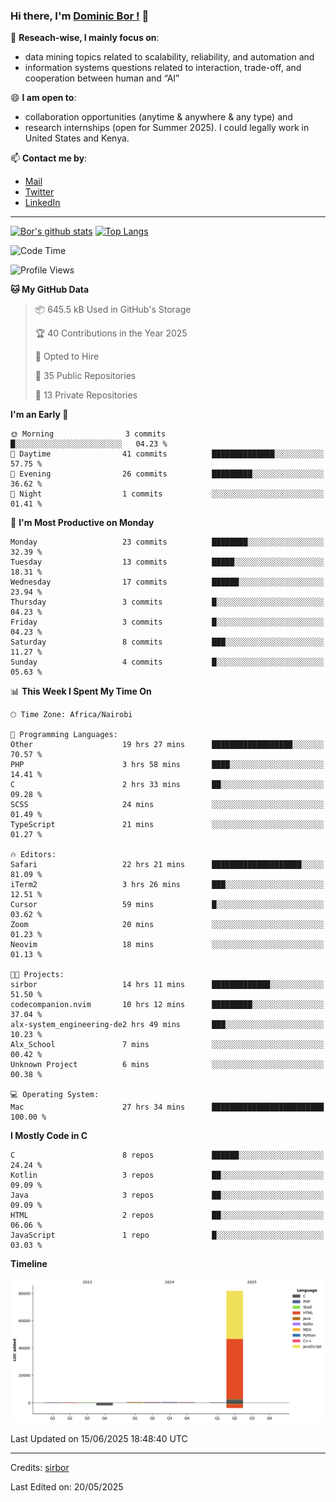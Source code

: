 ### Hi there, I'm [Dominic Bor !](https://www.dominicbor.me/) 👋

🔭 **Reseach-wise, I mainly focus on**:

- data mining topics related to scalability, reliability, and automation and
- information systems questions related to interaction, trade-off, and cooperation between human and “AI”

😄 **I am open to**:

- collaboration opportunities (anytime & anywhere & any type) and
- research internships (open for Summer 2025). I could legally work in United States and Kenya.

📫 **Contact me by**:

- [Mail](mailto:dominicbor@icloud.com)
- [Twitter](https://twitter.com/Kd_Bpr)
- [LinkedIn](https://www.linkedin.com/in/sirbor/)

---

[![Bor's github stats](https://github-readme-stats.vercel.app/api?username=sirbor&theme=material-palenight&count_private=true&hide=contribs)](https://github.com/anuraghazra/github-readme-stats)
[![Top Langs](https://github-readme-stats.vercel.app/api/top-langs/?username=sirbor&theme=material-palenight&hide=Jupyter&layout=compact)](https://github.com/anuraghazra/github-readme-stats)

<!--START_SECTION:waka-->
![Code Time](http://img.shields.io/badge/Code%20Time-878%20hrs%2037%20mins-blue)

![Profile Views](http://img.shields.io/badge/Profile%20Views-3-blue)

**🐱 My GitHub Data** 

> 📦 645.5 kB Used in GitHub's Storage 
 > 
> 🏆 40 Contributions in the Year 2025
 > 
> 💼 Opted to Hire
 > 
> 📜 35 Public Repositories 
 > 
> 🔑 13 Private Repositories 
 > 
**I'm an Early 🐤** 

```text
🌞 Morning                3 commits           █░░░░░░░░░░░░░░░░░░░░░░░░   04.23 % 
🌆 Daytime                41 commits          ██████████████░░░░░░░░░░░   57.75 % 
🌃 Evening                26 commits          █████████░░░░░░░░░░░░░░░░   36.62 % 
🌙 Night                  1 commits           ░░░░░░░░░░░░░░░░░░░░░░░░░   01.41 % 
```
📅 **I'm Most Productive on Monday** 

```text
Monday                   23 commits          ████████░░░░░░░░░░░░░░░░░   32.39 % 
Tuesday                  13 commits          █████░░░░░░░░░░░░░░░░░░░░   18.31 % 
Wednesday                17 commits          ██████░░░░░░░░░░░░░░░░░░░   23.94 % 
Thursday                 3 commits           █░░░░░░░░░░░░░░░░░░░░░░░░   04.23 % 
Friday                   3 commits           █░░░░░░░░░░░░░░░░░░░░░░░░   04.23 % 
Saturday                 8 commits           ███░░░░░░░░░░░░░░░░░░░░░░   11.27 % 
Sunday                   4 commits           █░░░░░░░░░░░░░░░░░░░░░░░░   05.63 % 
```


📊 **This Week I Spent My Time On** 

```text
🕑︎ Time Zone: Africa/Nairobi

💬 Programming Languages: 
Other                    19 hrs 27 mins      ██████████████████░░░░░░░   70.57 % 
PHP                      3 hrs 58 mins       ████░░░░░░░░░░░░░░░░░░░░░   14.41 % 
C                        2 hrs 33 mins       ██░░░░░░░░░░░░░░░░░░░░░░░   09.28 % 
SCSS                     24 mins             ░░░░░░░░░░░░░░░░░░░░░░░░░   01.49 % 
TypeScript               21 mins             ░░░░░░░░░░░░░░░░░░░░░░░░░   01.27 % 

🔥 Editors: 
Safari                   22 hrs 21 mins      ████████████████████░░░░░   81.09 % 
iTerm2                   3 hrs 26 mins       ███░░░░░░░░░░░░░░░░░░░░░░   12.51 % 
Cursor                   59 mins             █░░░░░░░░░░░░░░░░░░░░░░░░   03.62 % 
Zoom                     20 mins             ░░░░░░░░░░░░░░░░░░░░░░░░░   01.23 % 
Neovim                   18 mins             ░░░░░░░░░░░░░░░░░░░░░░░░░   01.13 % 

🐱‍💻 Projects: 
sirbor                   14 hrs 11 mins      █████████████░░░░░░░░░░░░   51.50 % 
codecompanion.nvim       10 hrs 12 mins      █████████░░░░░░░░░░░░░░░░   37.04 % 
alx-system_engineering-de2 hrs 49 mins       ███░░░░░░░░░░░░░░░░░░░░░░   10.23 % 
Alx_School               7 mins              ░░░░░░░░░░░░░░░░░░░░░░░░░   00.42 % 
Unknown Project          6 mins              ░░░░░░░░░░░░░░░░░░░░░░░░░   00.38 % 

💻 Operating System: 
Mac                      27 hrs 34 mins      █████████████████████████   100.00 % 
```

**I Mostly Code in C** 

```text
C                        8 repos             ██████░░░░░░░░░░░░░░░░░░░   24.24 % 
Kotlin                   3 repos             ██░░░░░░░░░░░░░░░░░░░░░░░   09.09 % 
Java                     3 repos             ██░░░░░░░░░░░░░░░░░░░░░░░   09.09 % 
HTML                     2 repos             ██░░░░░░░░░░░░░░░░░░░░░░░   06.06 % 
JavaScript               1 repo              █░░░░░░░░░░░░░░░░░░░░░░░░   03.03 % 
```



**Timeline**

![Lines of Code chart](https://raw.githubusercontent.com/sirbor/sirbor/main/assets/bar_graph.png)


 Last Updated on 15/06/2025 18:48:40 UTC
<!--END_SECTION:waka-->
---

Credits: [sirbor](https://github.com/sirbor)

Last Edited on: 20/05/2025
